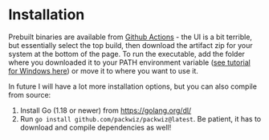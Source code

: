 # Installation

Prebuilt binaries are available from [Github Actions](https://github.com/packwiz/packwiz/actions) - the UI is a bit terrible, but essentially select the top build, then download the artifact zip for your system at the bottom of the page. To run the executable, add the folder where you downloaded it to your PATH environment variable ([see tutorial for Windows here](https://www.howtogeek.com/118594/how-to-edit-your-system-path-for-easy-command-line-access/)) or move it to where you want to use it.

In future I will have a lot more installation options, but you can also compile from source:

1. Install Go (1.18 or newer) from https://golang.org/dl/
2. Run `go install github.com/packwiz/packwiz@latest`. Be patient, it has to download and compile dependencies as well!
